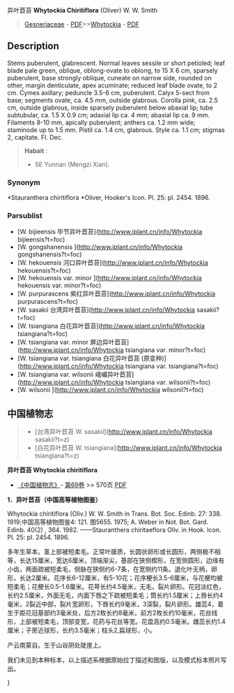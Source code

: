 异叶苣苔 **Whytockia Chiritiflora** (Oliver) W. W. Smith

> [Gesneriaceae](http://www.iplant.cn/info/Gesneriaceae?t=foc) - [PDF](http://www.iplant.cn/foc/pdf/Gesneriaceae.pdf)>>[Whytockia](http://www.iplant.cn/info/Whytockia?t=foc) - [PDF](http://www.iplant.cn/foc/pdf/Whytockia.pdf)

## Description

Stems puberulent, glabrescent. Normal leaves sessile or short petioled; leaf blade pale green, oblique, oblong-ovate to oblong, to 15 X 6 cm, sparsely puberulent, base strongly oblique, cuneate on narrow side, rounded on other, margin denticulate, apex acuminate; reduced leaf blade ovate, to 2 cm. Cymes axillary; peduncle 3.5-6 cm, puberulent. Calyx 5-sect from base; segments ovate, ca. 4.5 mm, outside glabrous. Corolla pink, ca. 2.5 cm, outside glabrous, inside sparsely puberulent below abaxial lip; tube subtubular, ca. 1.5 X 0.9 cm; adaxial lip ca. 4 mm; abaxial lip ca. 9 mm. Filaments 8-10 mm, apically puberulent; anthers ca. 1.2 mm wide; staminode up to 1.5 mm. Pistil ca. 1.4 cm, glabrous. Style ca. 1.1 cm; stigmas 2, capitate. Fl. Dec.

> **Habait** : 
>* SE Yunnan (Mengzi Xian).

### Synonym
*Stauranthera chiritiflora *Oliver, Hooker's Icon. Pl. 25: pl. 2454. 1896.

### Parsublist

* [W.  bijieensis  毕节异叶苣苔](http://www.iplant.cn/info/Whytockia bijieensis?t=foc)
* [W.  gongshanensis  ](http://www.iplant.cn/info/Whytockia gongshanensis?t=foc)
* [W.  hekouensis  河口异叶苣苔](http://www.iplant.cn/info/Whytockia hekouensis?t=foc)
* [W.  hekouensis var. minor  ](http://www.iplant.cn/info/Whytockia hekouensis var. minor?t=foc)
* [W.  purpurascens  紫红异叶苣苔](http://www.iplant.cn/info/Whytockia purpurascens?t=foc)
* [W.  sasakii  台湾异叶苣苔](http://www.iplant.cn/info/Whytockia sasakii?t=foc)
* [W.  tsiangiana  白花异叶苣苔](http://www.iplant.cn/info/Whytockia tsiangiana?t=foc)
* [W.  tsiangiana var. minor  屏边异叶苣苔](http://www.iplant.cn/info/Whytockia tsiangiana var. minor?t=foc)
* [W.  tsiangiana var. tsiangiana  白花异叶苣苔 (原变种)](http://www.iplant.cn/info/Whytockia tsiangiana var. tsiangiana?t=foc)
* [W.  tsiangiana var. wilsonii  峨嵋异叶苣苔](http://www.iplant.cn/info/Whytockia tsiangiana var. wilsonii?t=foc)
* [W.  wilsonii  ](http://www.iplant.cn/info/Whytockia wilsonii?t=foc)

## 中国植物志

> * [台湾异叶苣苔  W.  sasakii](http://www.iplant.cn/info/Whytockia sasakii?t=z)
> * [白花异叶苣苔  W.  tsiangiana](http://www.iplant.cn/info/Whytockia tsiangiana?t=z)

**异叶苣苔 Whytockia chiritiflora**

* [《中国植物志》](http://www.iplant.cn/frps)- [第69卷](http://www.iplant.cn/frps/vol/69) >> 570页 [PDF](http://www.iplant.cn/frps/pdf/69/570.pdf)

**1．异叶苣苔（中国高等植物图鉴）**

Whytockia chiritiflora (Oliv.) W. W. Smith in Trans. Bot. Soc. Edinb. 27: 338. 1919;中国高等植物图鉴4: 121. 图5655. 1975; A. Weber in Not. Bot. Gard. Edinb. 40(2) , 364. 1982. ——Stauranthera chiritaeflora Oliv. in Hook. Icon. Pl. 25: pl. 2454. 1896.

多年生草本。茎上部被短柔毛。正常叶膜质，长圆状卵形或长圆形，两侧极不相等，长达15厘米，宽达6厘米，顶端渐尖，基部在狭侧楔形，在宽侧圆形，边缘有小齿，两面疏被短柔毛，侧脉在狭侧约6-7条，在宽侧约11条。退化叶无柄，卵形，长达2厘米。花序长6-12厘米，有5-10花；花序梗长3.5-6厘米，与花梗均被短柔毛；花梗长0.5-1.6厘米。花萼长约4.5毫米，无毛，裂片卵形。花冠淡红色，长约2.5厘米，外面无毛，内面下唇之下疏被短柔毛；筒长约1.5厘米；上唇长约4毫米，2裂近中部，裂片宽卵形，下唇长约9毫米，3深裂，裂片卵形。雄蕊4，着生于距花冠基部约3毫米处，后方2枚长约8毫米，前方2枚长约10毫米，花丝线形，上部被短柔毛，顶部变宽，花药与花丝等宽。花盘高约0.5毫米。雌蕊长约1.4厘米；子房近球形，长约3.5毫米；柱头2,扁球形，小。

产云南蒙自。生于山谷阴处陡崖上。

我们未见到本种标本，以上描述系根据原始拉丁描述和图版，以及模式标本照片写出。

}